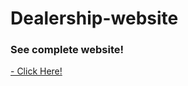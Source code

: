# Dealership-website

### See complete website!

[ - Click Here!](https://thyagodantas.github.io/dealership-website/)
##
